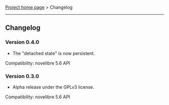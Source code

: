 [Project home page](../) > Changelog

------------------------------------------------------------------------

## Changelog

### Version 0.4.0

- The "detached state" is now persistent. 

Compatibility: novelibre 5.6 API

### Version 0.3.0

- Alpha release under the GPLv3 license.

Compatibility: novelibre 5.6 API
